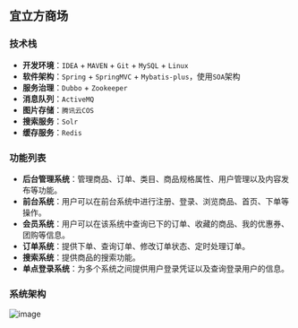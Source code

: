 ## 宜立方商场

### 技术栈

- **开发环境**：`IDEA` + `MAVEN` + `Git` + `MySQL` + `Linux`
- **软件架构**：`Spring` + `SpringMVC` + `Mybatis-plus`，使用`SOA`架构
- **服务治理**：`Dubbo` + `Zookeeper`
- **消息队列**：`ActiveMQ`
- **图片存储**：`腾讯云COS`
- **搜索服务**：`Solr`
- **缓存服务**：`Redis`

### 功能列表

- **后台管理系统**：管理商品、订单、类目、商品规格属性、用户管理以及内容发布等功能。
- **前台系统**：用户可以在前台系统中进行注册、登录、浏览商品、首页、下单等操作。
- **会员系统**：用户可以在该系统中查询已下的订单、收藏的商品、我的优惠券、团购等信息。
- **订单系统**：提供下单、查询订单、修改订单状态、定时处理订单。
- **搜索系统**：提供商品的搜索功能。
- **单点登录系统**：为多个系统之间提供用户登录凭证以及查询登录用户的信息。

### 系统架构

![image](https://github.com/ZzXxL1994/e3mall/raw/master/jiagou.png)